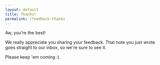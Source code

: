 ```yaml
---
layout: default
title: Thanks!
permalink: /feedback-thanks
---
```


Aw, you're the best!

We really appreciate you sharing your feedback. That note you just wrote goes straight to our inbox, so we're sure to see it.

Please keep 'em coming :).

